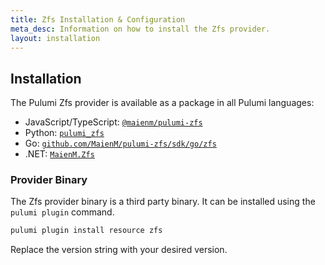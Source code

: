 ```yaml
---
title: Zfs Installation & Configuration
meta_desc: Information on how to install the Zfs provider.
layout: installation
---
```


## Installation

The Pulumi Zfs provider is available as a package in all Pulumi languages:

* JavaScript/TypeScript: [`@maienm/pulumi-zfs`](https://www.npmjs.com/package/@maienm/pulumi-zfs)
* Python: [`pulumi_zfs`](https://pypi.org/project/pulumi_zfs/)
* Go: [`github.com/MaienM/pulumi-zfs/sdk/go/zfs`](https://github.com/MaienM/pulumi-zfs/sdk/go/zfs)
* .NET: [`MaienM.Zfs`](https://www.nuget.org/packages/MaienM.Zfs)

### Provider Binary

The Zfs provider binary is a third party binary. It can be installed using the `pulumi plugin` command.

```bash
pulumi plugin install resource zfs
```

Replace the version string with your desired version.
